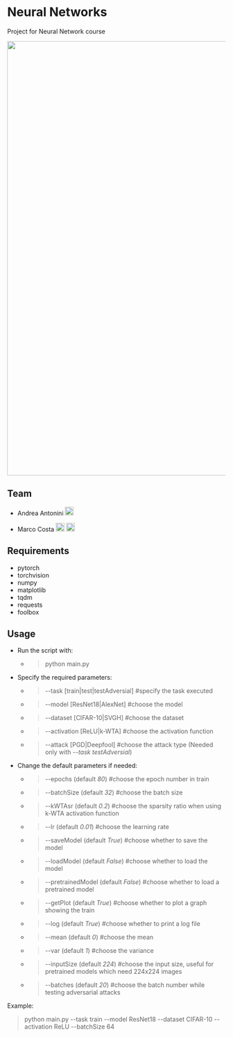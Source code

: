 # Neural Networks
Project for Neural Network course

<a href="https://www.dis.uniroma1.it/"><img src="http://www.dis.uniroma1.it/sites/default/files/marchio%20logo%20eng%20jpg.jpg" width="1000"></a>

## Team
* Andrea Antonini <a href="https://github.com/AndreaAntonini"><img src="https://upload.wikimedia.org/wikipedia/commons/thumb/9/91/Octicons-mark-github.svg/1024px-Octicons-mark-github.svg.png" width="20"></a>

* Marco Costa <a href="https://github.com/marcocosta96"><img src="https://upload.wikimedia.org/wikipedia/commons/thumb/9/91/Octicons-mark-github.svg/1024px-Octicons-mark-github.svg.png" width="20"></a>
<a href="https://www.linkedin.com/in/marco-costa-ecs"><img src="https://www.tecnomagazine.it/tech/wp-content/uploads/2013/05/linkedin-aggiungere-immagini.png" width="20"></a>

## Requirements
- pytorch
- torchvision
- numpy
- matplotlib
- tqdm
- requests
- foolbox

## Usage
* Run the script with:
    * > python main.py
* Specify the required parameters:
    * > --task [train|test|testAdversial] #specify the task executed
    * > --model [ResNet18|AlexNet] #choose the model
    * > --dataset [CIFAR-10|SVGH] #choose the dataset
    * > --activation [ReLU|k-WTA] #choose the activation function
    * > --attack [PGD|Deepfool] #choose the attack type (Needed only with *--task testAdversial*)
* Change the default parameters if needed:
    * > --epochs (default *80*) #choose the epoch number in train
    * > --batchSize (default *32*) #choose the batch size
    * > --kWTAsr (default *0.2*) #choose the sparsity ratio when using k-WTA activation function
    * > --lr (default *0.01*) #choose the learning rate
    * > --saveModel (default *True*) #choose whether to save the model
    * > --loadModel (default *False*) #choose whether to load the model
    * > --pretrainedModel (default *False*) #choose whether to load a pretrained model
    * > --getPlot (default *True*) #choose whether to plot a graph showing the train
    * > --log (default *True*) #choose whether to print a log file
    * > --mean (default *0*) #choose the mean
    * > --var (default *1*) #choose the variance
    * > --inputSize (default *224*) #choose the input size, useful for pretrained models which need 224x224 images
    * > --batches (default *20*) #choose the batch number while testing adversarial attacks

Example:
> python main.py --task train --model ResNet18 --dataset CIFAR-10 --activation ReLU --batchSize 64
